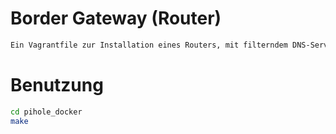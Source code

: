 # Border Gateway (Router)

```bash
Ein Vagrantfile zur Installation eines Routers, mit filterndem DNS-Server zum verhindern von Trackern, Malwaresites und Werbung aus dem Datenverkehr..
```

# Benutzung

```bash
cd pihole_docker
make
```

